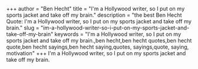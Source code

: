 +++
author = "Ben Hecht"
title = "I'm a Hollywood writer, so I put on my sports jacket and take off my brain."
description = "the best Ben Hecht Quote: I'm a Hollywood writer, so I put on my sports jacket and take off my brain."
slug = "im-a-hollywood-writer-so-i-put-on-my-sports-jacket-and-take-off-my-brain"
keywords = "I'm a Hollywood writer, so I put on my sports jacket and take off my brain.,ben hecht,ben hecht quotes,ben hecht quote,ben hecht sayings,ben hecht saying,quotes, sayings,quote, saying, motivation"
+++
I'm a Hollywood writer, so I put on my sports jacket and take off my brain.

